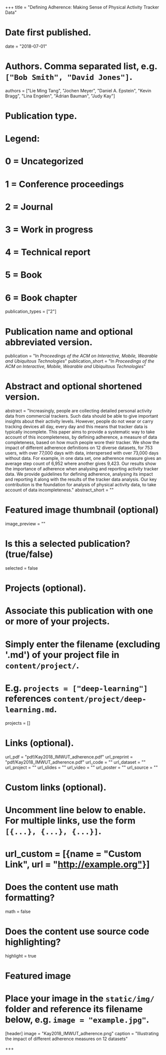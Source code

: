 +++
title = "Defining Adherence: Making Sense of Physical Activity Tracker Data"

# Date first published.
date = "2018-07-01"

# Authors. Comma separated list, e.g. `["Bob Smith", "David Jones"]`.
authors = ["Lie Ming Tang", "Jochen Meyer", "Daniel A. Epstein", "Kevin Bragg", "Lina Engelen", "Adrian Bauman", "Judy Kay"]

# Publication type.
# Legend:
# 0 = Uncategorized
# 1 = Conference proceedings
# 2 = Journal
# 3 = Work in progress
# 4 = Technical report
# 5 = Book
# 6 = Book chapter
publication_types = ["2"]

# Publication name and optional abbreviated version.
publication = "In *Proceedings of the ACM on Interactive, Mobile, Wearable and Ubiquitous Technologies*"
publication_short = "In *Proceedings of the ACM on Interactive, Mobile, Wearable and Ubiquitous Technologies*"

# Abstract and optional shortened version.
abstract = "Increasingly, people are collecting detailed personal activity data from commercial trackers. Such data should be able to give important insights about their activity levels. However, people do not wear or carry tracking devices all day, every day and this means that tracker data is typically incomplete. This paper aims to provide a systematic way to take account of this incompleteness, by defining adherence, a measure of data completeness, based on how much people wore their tracker. We show the impact of different adherence definitions on 12 diverse datasets, for 753 users, with over 77,000 days with data, interspersed with over 73,000 days without data. For example, in one data set, one adherence measure gives an average step count of 6,952 where another gives 9,423. Our results show the importance of adherence when analysing and reporting activity tracker data. We provide guidelines for defining adherence, analysing its impact and reporting it along with the results of the tracker data analysis. Our key contribution is the foundation for analysis of physical activity data, to take account of data incompleteness."
abstract_short = ""

# Featured image thumbnail (optional)
image_preview = ""

# Is this a selected publication? (true/false)
selected = false

# Projects (optional).
#   Associate this publication with one or more of your projects.
#   Simply enter the filename (excluding '.md') of your project file in `content/project/`.
#   E.g. `projects = ["deep-learning"]` references `content/project/deep-learning.md`.
projects = []

# Links (optional).
url_pdf = "pdf/Kay2018_IMWUT_adherence.pdf"
url_preprint = "pdf/Kay2018_IMWUT_adherence.pdf"
url_code = ""
url_dataset = ""
url_project = ""
url_slides = ""
url_video = ""
url_poster = ""
url_source = ""

# Custom links (optional).
#   Uncomment line below to enable. For multiple links, use the form `[{...}, {...}, {...}]`.
# url_custom = [{name = "Custom Link", url = "http://example.org"}]

# Does the content use math formatting?
math = false

# Does the content use source code highlighting?
highlight = true

# Featured image
# Place your image in the `static/img/` folder and reference its filename below, e.g. `image = "example.jpg"`.
[header]
image = "Kay2018_IMWUT_adherence.png"
caption = "Illustrating the impact of different adherence measures on 12 datasets"

+++

